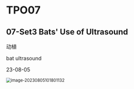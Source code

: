 # TPO07



## 07-Set3 Bats' Use of Ultrasound

动植

bat ultrasound

23-08-05

<img src="https://cdn.jsdelivr.net/gh/Zhu-Shatong/cloudimg/img/image-20230805101801132.png" alt="image-20230805101801132" style="zoom:80%;" />